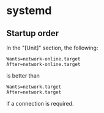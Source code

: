 # systemd
## Startup order
In the "[Unit]" section, the following:
```
Wants=network-online.target
After=network-online.target
```
is better than
```
Wants=network.target
After=network.target
```
if a connection is required.
